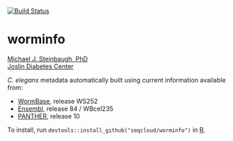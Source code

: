 [![Build Status](https://travis-ci.org/seqcloud/worminfo.svg?branch=master)](https://travis-ci.org/seqcloud/worminfo)

# worminfo

[Michael J. Steinbaugh, PhD](http://mike.steinbaugh.com)<br />
[Joslin Diabetes Center](http://www.joslin.org)

*C. elegans* metadata automatically built using current information available from:

* [WormBase](http://www.wormbase.org), release WS252
* [Ensembl](http://www.ensembl.org/Caenorhabditis_elegans/Info/Index), release 84 / WBcel235
* [PANTHER](http://pantherdb.org), release 10

To install, run `devtools::install_github("seqcloud/worminfo")` in [R](https://www.r-project.org).
